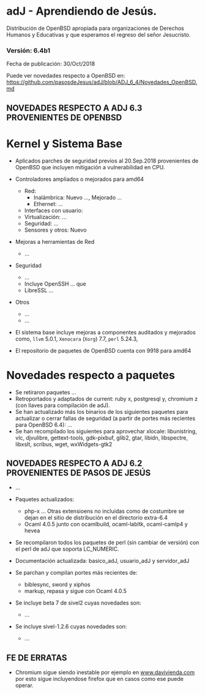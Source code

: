 # adJ - Aprendiendo de Jesús.
Distribución de OpenBSD apropiada para organizaciones de Derechos Humanos
y Educativas y que esperamos el regreso del señor Jesucristo.

### Versión: 6.4b1
Fecha de publicación: 30/Oct/2018

Puede ver novedades respecto a OpenBSD en:
  <https://github.com/pasosdeJesus/adJ/blob/ADJ_6_4/Novedades_OpenBSD.md>

## NOVEDADES RESPECTO A ADJ 6.3 PROVENIENTES DE OPENBSD

# Kernel y Sistema Base

* Aplicados parches de seguridad previos al 20.Sep.2018 provenientes de 
  OpenBSD que incluyen mitigación a vulnerabilidad en CPU.
* Controladores ampliados o mejorados para amd64
	* Red:
		* Inalámbrica: Nuevo ..., Mejorado ...
		* Ethernet: ...
	* Interfaces con usuario:
	* Virtualización: ...
	* Seguridad: ...
	* Sensores y otros: Nuevo
	
* Mejoras a herramientas de Red
	* ...
* Seguridad
	* ...
	* Incluye OpenSSH ... que
	* LibreSSL ...

* Otros
	* ...
	* ...

* El sistema base incluye mejoras a componentes auditados y mejorados 
  como, ```llvm``` 5.0.1,  ```Xenocara``` (```Xorg```) 7.7, ```perl``` 5.24.3, 
* El repositorio de paquetes de OpenBSD cuenta con 9918 para amd64


# Novedades respecto a paquetes 

* Se retiraron paquetes ...
* Retroportados y adaptados de current: ruby x, postgresql y,
	chromium z (con llaves para compilación de adJ).
* Se han actualizado más los binarios de los siguientes paquetes para
  actualizar o cerrar fallas de seguridad (a partir de portes más recientes 
  para OpenBSD 6.4): ...
* Se han recompilado los siguientes para aprovechar xlocale: libunistring, 
  vlc, djvulibre, gettext-tools, gdk-pixbuf, glib2, gtar, libidn, 
  libspectre, libxslt, scribus, wget, wxWidgets-gtk2


## NOVEDADES RESPECTO A ADJ 6.2 PROVENIENTES DE PASOS DE JESÚS

* ...
* Paquetes actualizados:
	- php-x ...
		Otras extensioens
		no incluidas como de costumbre se dejan en el sitio de 
		distribución en el directorio extra-6.4
	- Ocaml 4.0.5 junto con ocamlbuild, ocaml-labltk, ocaml-camlp4 y hevea

* Se recompilaron todos los paquetes de perl (sin cambiar de versión) con
  el perl de adJ que soporta LC_NUMERIC.  

* Documentación actualizada: basico_adJ, usuario_adJ y servidor_adJ

* Se parchan y compilan portes más recientes de:
	- biblesync, sword y xiphos
	- markup, repasa y sigue con Ocaml 4.0.5

* Se incluye beta 7 de sivel2 cuyas novedades son:
  * ...

* Se incluye sivel-1.2.6 cuyas novedades son:
  * ...


## FE DE ERRATAS

- Chromium sigue siendo inestable por ejemplo en www.davivienda.com
  por esto sigue incluyendose firefox que en casos como ese puede operar.

